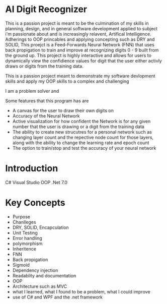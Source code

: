 # AI Digit Recognizer
This is a passion project is meant to be the culmination of my skills in planning, design, and in general software development applied to subject i'm passionate about and is increasingly relavent, Artifical Intelligence. Adherings to OOP princables and applying concepting such as DRY and SOLID, This proejct is a Feed-Forwards Neural Network (FNN) that uses back propigation to train and improve at recognizing digits 0 - 9 built from the ground up. This project is highly interactive and allows for users to dynamically view the confidience values for digit that the user either activly draws or digits from the training data.

This is a passion project meant to demonstrate my software devlopment skills and apply my OOP skills to a complex and challenging

I am a problem solver and 

Some features that this program has are
- A canvas for the user to draw their own digits on
- Accuracy of the Neural Network
- Active visualization for how confident the Network is for any given number that the user is drawing or a digit from the training data
- The ability to create new strucutres for a personal network such as changing layer count and the repective node count for those layers, along with the ability to change the learning rate and epoch count
- The option to train/stop and test the accuracy of your neural network
# Introduction

C#
Visual Studio
OOP
.Net 7.0




# Key Concepts
- Purpose
- Chanlleges
- DRY, SOLID, Encapculation
- Unit Testing
- Error handling
- polymorphism
- Inheritence
- FNN
- Back propigation
- Sigmoid
- Dependency injection
- Readablity and documentation
- OOP
- Architecture such as MVC
- what I learned, what I found to be a problem, what I could improve
- use of C# and WPF and the .net framework

